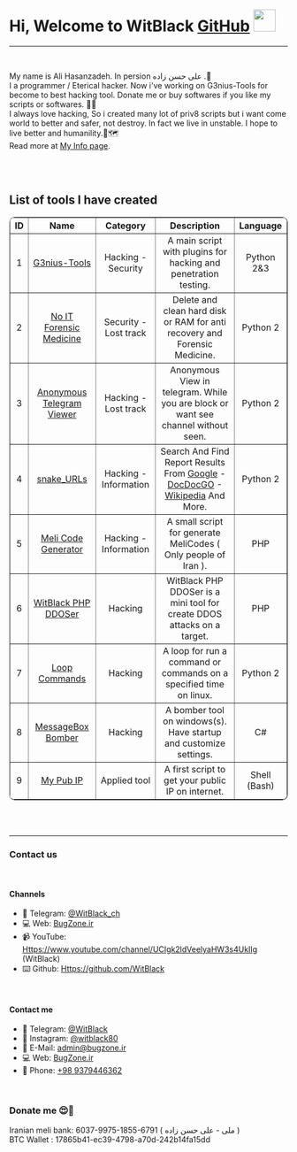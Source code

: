 <h1>Hi, Welcome to WitBlack <a href="https://github.com/witblack/">GitHub</a> <img src="http://i.imgur.com/Cj4rMrS.gif" height="40" alt="" title="Welcome :)"/></h1>
<hr/></br/>

<p>
  My name is Ali Hasanzadeh. In persion علی حسن زاده .🕺<br/>
  I a programmer / Eterical hacker. Now i've working on G3nius-Tools for become to best hacking tool. Donate me or buy softwares if you like my scripts or softwares. 🤘👾<br/>
  I always love hacking, So i created many lot of priv8 scripts but i want come world to better and safer, not destroy.
  In fact we live in unstable. I hope to live better and humanility.🌾🗺<br/>
  Read more at <a href="https://github.com/witblack/WitBlack">My Info page</a>.
</p>

<br/><br/>
<p>
  <h2>List of tools I have created</h2>
  <div align="center">
    <table border="1" style="border-radius: 10px;text-align: center;">
      <tr>
        <th>ID</th>
        <th>Name</th>
        <th>Category</th>
        <th>Description</th>
        <th>Language</th>
      </tr>
      <tr>
        <td>1</td>
        <td><a href="https://github.com/witblack/G3nius-tools">G3nius-Tools</a></td>
        <td>Hacking - Security</td>
        <td>A main script with plugins for hacking and penetration testing.</td>
        <td>Python 2&3</td>
      </tr>
      <tr>
        <td>2</td>
        <td><a href="https://github.com/witblack/No-IT-Forensic-Medicine">No IT Forensic Medicine</a></td>
        <td>Security - Lost track</td>
        <td>Delete and clean hard disk or RAM for anti recovery and Forensic Medicine.</td>
        <td>Python 2</td>
      </tr>
      <tr>
        <td>3</td>
        <td><a href="https://github.com/witblack/Anonymous-Telegram-Viewer">Anonymous Telegram Viewer</a></td>
        <td>Hacking - Lost track</td>
        <td>Anonymous View in telegram. While you are block or want see channel without seen.</td>
        <td>Python 2</td>
      </tr>
      <tr>
        <td>4</td>
        <td><a href="https://github.com/witblack/snake_URLs">snake_URLs</a></td>
        <td>Hacking - Information</td>
        <td>Search And Find Report Results From <a href="https://google.com">Google</a> - <a href="https://duckduckgo.com/">DocDocGO</a> - <a href="https://wikipedia.org">Wikipedia</a> And More.</td>
        <td>Python 2</td>
      </tr>
      <tr>
        <td>5</td>
        <td><a href="https://github.com/witblack/Meli-Code-Generator">Meli Code Generator</a></td>
        <td>Hacking - Information</td>
        <td>A small script for generate MeliCodes ( Only people of Iran ).</td>
        <td>PHP</td>
      </tr>
      <tr>
        <td>6</td>
        <td><a href="https://github.com/witblack/WitBlack-PHP-DDOSer">WitBlack PHP DDOSer</a></td>
        <td>Hacking</td>
        <td>WitBlack PHP DDOSer is a mini tool for create DDOS attacks on a target.</td>
        <td>PHP</td>
      </tr>
      <tr>
        <td>7</td>
        <td><a href="https://github.com/witblack/Loop-Commands">Loop Commands</a></td>
        <td>Hacking</td>
        <td>A loop for run a command or commands on a specified time on linux.</td>
        <td>Python 2</td>
      </tr>
      <tr>
        <td>8</td>
        <td><a href="https://github.com/witblack/MessageBox-Bomber">MessageBox Bomber</a></td>
        <td>Hacking</td>
        <td>A bomber tool on windows(s). Have startup and customize settings.</td>
        <td>C#</td>
      </tr>
      <tr>
        <td>9</td>
        <td><a href="https://github.com/witblack/mypubip">My Pub IP</a></td>
        <td>Applied tool</td>
        <td>A first script to get your public IP on internet.</td>
        <td>Shell (Bash)</td>
      </tr>
    </table>
    </div>
</p>
<br/><br/>
<hr/>
<h3>Contact us</h3>
</hr><br/>

<h4>Channels</h4>
<p>
  <ul>
      <li>💬 Telegram:       <a href="Https://t.me/WitBlack_ch">@WitBlack_ch</a></li>
      <li>💻 Web:       <a href="Https://BugZone.ir">BugZone.ir</a></li>
      <li>📹 YouTube:       <a href="Https://www.youtube.com/channel/UCIgk2ldVeelyaHW3s4UkIIg">Https://www.youtube.com/channel/UCIgk2ldVeelyaHW3s4UkIIg</a> (WitBlack)</li>
      <li>⌨️ Github:       <a href="Https://github.com/WitBlack">Https://github.com/WitBlack</a></li>
  </ul>
</p>

<br/>
<h4>Contact me</h4>
<p>
  <ul>
      <li>💬 Telegram:       <a href="Https://t.me/WitBlack">@WitBlack</a></li>
      <li>📱 Instagram:       <a href="https://instagram.com/WitBlack80">@witblack80</a></li>
      <li>📧 E-Mail:       <a href="mailto:admin@bugzone.ir">admin@bugzone.ir</a></li>
      <li>💻 Web:       <a href="Https://BugZone.ir">BugZone.ir</a></li>
      <li>🤙 Phone:       <a href="tel:+989379446362">+98 9379446362</a></li>
  </ul>
</p>
<br/>

<h3>Donate me 😍🙏</h3>
<p>
  Iranian meli bank: 6037-9975-1855-6791 ( ملی - علی حسن زاده )<br/>
  BTC Wallet : 17865b41-ec39-4798-a70d-242b14fa15dd
</p>
